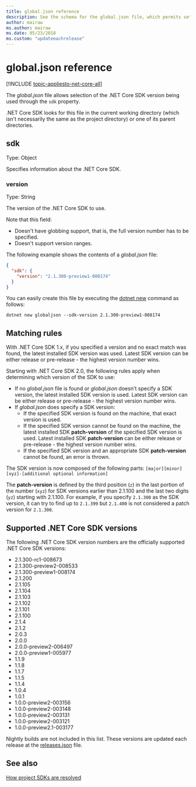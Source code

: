 ```yaml
---
title: global.json reference
description: See the schema for the global.json file, which permits setting the .NET Core SDK version.
author: mairaw
ms.author: mairaw
ms.date: 05/23/2018
ms.custom: "updateeachrelease"
---
```

# global.json reference

[!INCLUDE [topic-appliesto-net-core-all](../../../includes/topic-appliesto-net-core-all.md)]

The *global.json* file allows selection of the .NET Core SDK version being used through the `sdk` property.

.NET Core SDK looks for this file in the current working directory (which isn't necessarily the same as the project directory) or one of its parent directories.

## sdk

Type: Object

Specifies information about the .NET Core SDK.

### version

Type: String

The version of the .NET Core SDK to use.

Note that this field:

- Doesn't have globbing support, that is, the full version number has to be specified.
- Doesn't support version ranges.

The following example shows the contents of a *global.json* file:

```json
{
  "sdk": {
    "version": "2.1.300-preview1-008174"
  }
}
```

You can easily create this file by executing the [dotnet new](dotnet-new.md) command as follows:

```console
dotnet new globaljson --sdk-version 2.1.300-preview1-008174
```

## Matching rules

With .NET Core SDK 1.x, if you specified a version and no exact match was found, the latest installed SDK version was used. Latest SDK version can be either release or pre-release - the highest version number wins.

Starting with .NET Core SDK 2.0, the following rules apply when determining which version of the SDK to use:

- If no *global.json* file is found or *global.json* doesn't specify a SDK version, the latest installed SDK version is used. Latest SDK version can be either release or pre-release - the highest version number wins.
- If *global.json* does specify a SDK version:
  - If the specified SDK version is found on the machine, that exact version is used.
  - If the specified SDK version cannot be found on the machine, the latest installed SDK **patch-version** of the specified SDK version is used. Latest installed SDK **patch-version** can be either release or pre-release - the highest version number wins.
  - If the specified SDK version and an appropriate SDK **patch-version** cannot be found, an error is thrown.

The SDK version is now composed of the following parts:
`[major][minor][xyz]-[additional optional information]`

The **patch-version** is defined by the third position (`z`) in the last portion of the number (`xyz`) for SDK versions earlier than 2.1.100 and the last two digits (`yz`) starting with 2.1.100. For example, if you specify `2.1.300` as the SDK version, it can try to find up to `2.1.399` but `2.1.400` is not considered a patch version for `2.1.300`.

## Supported .NET Core SDK versions

The following .NET Core SDK version numbers are the officially supported .NET Core SDK versions:

- 2.1.300-rc1-008673
- 2.1.300-preview2-008533
- 2.1.300-preview1-008174
- 2.1.200
- 2.1.105
- 2.1.104
- 2.1.103
- 2.1.102
- 2.1.101
- 2.1.100
- 2.1.4
- 2.1.2
- 2.0.3
- 2.0.0
- 2.0.0-preview2-006497
- 2.0.0-preview1-005977
- 1.1.9
- 1.1.8
- 1.1.7
- 1.1.5
- 1.1.4
- 1.0.4
- 1.0.1
- 1.0.0-preview2-003156
- 1.0.0-preview2-003148
- 1.0.0-preview2-003131
- 1.0.0-preview2-003121
- 1.0.0-preview2.1-003177

Nightly builds are not included in this list. These versions are updated each release at the [releases.json](https://github.com/dotnet/core/blob/master/release-notes/releases.json) file.

## See also

[How project SDKs are resolved](/visualstudio/msbuild/how-to-use-project-sdk#how-project-sdks-are-resolved)